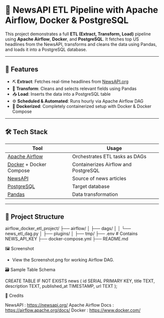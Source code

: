# 📰 NewsAPI ETL Pipeline with Apache Airflow, Docker & PostgreSQL

This project demonstrates a full **ETL (Extract, Transform, Load)** pipeline using **Apache Airflow**, **Docker**, and **PostgreSQL**. It fetches top US headlines from the NewsAPI, transforms and cleans the data using Pandas, and loads it into a PostgreSQL database.

---

## 📌 Features

- ⛏️ **Extract**: Fetches real-time headlines from [NewsAPI.org](https://newsapi.org/)
- 🔄 **Transform**: Cleans and selects relevant fields using Pandas
- 📥 **Load**: Inserts the data into a PostgreSQL table
- ⚙️ **Scheduled & Automated**: Runs hourly via Apache Airflow DAG
- 🐳 **Dockerized**: Completely containerized setup with Docker & Docker Compose

---

## 🛠️ Tech Stack

| Tool                                               | Usage                                |
| -------------------------------------------------- | ------------------------------------ |
| [Apache Airflow](https://airflow.apache.org/)      | Orchestrates ETL tasks as DAGs       |
| [Docker](https://www.docker.com/) + Docker Compose | Containerizes Airflow and PostgreSQL |
| [NewsAPI](https://newsapi.org/)                    | Source of news articles              |
| [PostgreSQL](https://www.postgresql.org/)          | Target database                      |
| [Pandas](https://pandas.pydata.org/)               | Data transformation                  |

---

## 📁 Project Structure

airflow_docker_etl_project/
├── airflow/
│ ├── dags/
│ │ └── news_etl_dag.py
│ ├── plugins/
│ ├── tmp/
├── .env # Contains NEWS_API_KEY
├── docker-compose.yml
├── README.md

🖼️ Screenshot
- View the Screenshot.png for working Airflow DAG.

🗃️ Sample Table Schema

CREATE TABLE IF NOT EXISTS news (
id SERIAL PRIMARY KEY,
title TEXT,
description TEXT,
published_at TIMESTAMP,
url TEXT
);

🤝 Credits

NewsAPI : https://newsapi.org/
Apache Airflow Docs : https://airflow.apache.org/docs/
Docker : https://www.docker.com/
